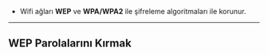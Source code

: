 - Wifi ağları **WEP** ve **WPA/WPA2** ile şifreleme algoritmaları ile korunur.
---
## WEP Parolalarını Kırmak

